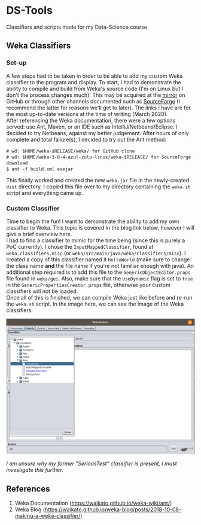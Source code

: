 # DS-Tools
Classifiers and scripts made for my Data-Science course

## Weka Classifiers

### Set-up
A few steps had to be taken in order to be able to add my custom Weka classifier to the program and display. To start, I had to demonstrate the ability to compile and build from Weka's source code (I'm on Linux but I don't the process changes much). This may be acquired at the [mirror](https://github.com/Waikato/weka-3.8) on GitHub or through other channels documented such as [SourceForge](https://sourceforge.net/projects/weka/files/weka-3-8/3.8.4/weka-3-8-4-azul-zulu-linux.zip/download?use_mirror=pilotfiber) (I recommend the latter for reasons we'll get to later). The links I have are for the most up-to-date versions at the time of writing (March 2020).   
After referencing the Weka documentation, there were a few options served: use Ant, Maven, or an IDE such as IntelliJ/Netbeans/Eclipse. I decided to try Netbeans, against my better judgement. After hours of only complete and total failure(s), I decided to try out the Ant method:  

```
# wd: $HOME/weka-$RELEASE/weka/ for GitHub clone
# wd: $HOME/weka-3-8-4-azul-zulu-linux/weka-$RELEASE/ for SourceForge download
$ ant -f build.xml exejar
```
This finally worked and created the new `weka.jar` file in the newly-created `dist` directory. I copied this file over to my directory containing the `weka.sh` script and everything came up. 

### Custom Classifier
Time to begin the fun! I want to demonstrate the ability to add my own classifier to Weka. This topic is covered in the blog link below, however I will give a brief overview here.  
I had to find a classifier to mimic for the time being (since this is purely a PoC currently). I chose the `InputMappedClassifier`, found at `weka.classifiers.misc` (or `weka/src/main/java/weka/classifiers/misc`). I created a copy of this classifier named it `HelloWorld` (make sure to change the class name **and** the file name if you're not familiar enough with java). An additional step required is to add this file to the `GenericObjectEditor.props` file found in `weka/gui`. Also, make sure that the `UseDynamic` flag is set to `true` in the `GenericPropertiesCreator.props` file, otherwise your custom classifiers will not be loaded.  
Once all of this is finished, we can compile Weka just like before and re-run the `weka.sh` script. In the image here, we can see the image of the Weka classifiers. 

![image of HelloWorld classifier in the Weka misc classifier list](https://github.com/JohnsonClayton/DS-Tools/blob/master/media/hw_added.png)

*I am unsure why my former "SeriousTest" classifier is present, I must investigate this further.*


## References
1. Weka Documentation (https://waikato.github.io/weka-wiki/ant/)
2. Weka Blog (https://waikato.github.io/weka-blog/posts/2018-10-08-making-a-weka-classifier/)
